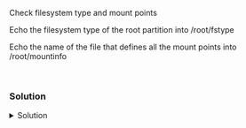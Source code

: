 Check filesystem type and mount points

Echo the filesystem type of the root partition into /root/fstype

Echo the name of the file that defines all the mount points into /root/mountinfo

<br>

### Solution
<details>
<summary>Solution</summary>
Check what partition the root (/) filesystem is mounted from.

```plain
mount | grep vda
```{{exec}}

Check the filesystem written to that partition.

Let's use another commad to see taht information another way.
```plain
blkid /dev/vda1
```{{exec}}

So you see the type is ext4. Write that out to /root/fstype

```plain
blkid /dev/vda1 > /root/fstype
```{{exec}}

Check the /etc/fstab to see how your system is mounting all it's partitions as it comes up.

```plain
cat /etc/fstab
```{{exec}}

But that mapping is strange, so to demystify it, use this command

```plain
ls -l /dev/disk/by-label
```{{exec}}

There are 4 ways to mount disk: label, partuuid, path, and uuid. You can verify this by looking in each of these locations. This gives you how the system is mapping to the underlying disks.

```plain
for type in `ls /dev/disk`; do echo "type is $type"; ls -l /dev/disk/$type; done
```{{exec}}

Remember to put the file that the system uses to mount the disks into /root/mountinfo

```plain
echo "/etc/fstab" > /root/mountinfo
```{{exec}}

</details>